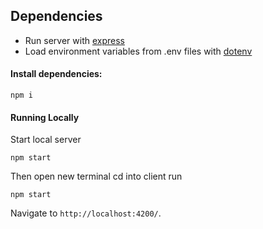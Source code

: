

## Dependencies

- Run server with  [express](https://expressjs.com/)
- Load environment variables from .env files with [dotenv](https://github.com/motdotla/dotenv)


#### Install dependencies:

```
npm i
```


#### Running Locally

Start local server

```
npm start

```
Then open new terminal cd into client
run 

`npm start` 

Navigate to `http://localhost:4200/`.